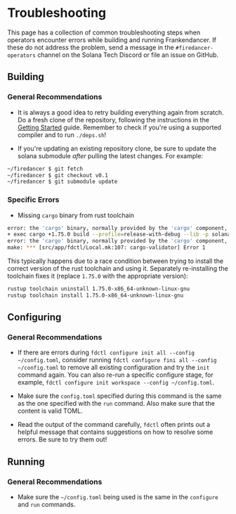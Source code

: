 # Troubleshooting

This page has a collection of common troubleshooting steps when operators
encounter errors while building and running Frankendancer. If these do
not address the problem, send a message in the `#firedancer-operators`
channel on the Solana Tech Discord or file an issue on GitHub.

## Building

### General Recommendations

* It is always a good idea to retry building everything again from scratch.
Do a fresh clone of the repository, following the instructions in the
[Getting Started](./getting-started.md#prerequisites) guide. Remember to
check if you're using a supported compiler and to run `./deps.sh`!

* If you're updating an existing repository clone, be sure to update
the solana submodule _after_ pulling the latest changes. For example:

```sh [bash]
~/firedancer $ git fetch
~/firedancer $ git checkout v0.1
~/firedancer $ git submodule update
```

### Specific Errors

* Missing `cargo` binary from rust toolchain

```sh [bash]
error: the 'cargo' binary, normally provided by the 'cargo' component, is not applicable to the '1.75.0-x86_64-unknown-linux-gnu' toolchain
+ exec cargo +1.75.0 build --profile=release-with-debug --lib -p solana-validator
error: the 'cargo' binary, normally provided by the 'cargo' component, is not applicable to the '1.75.0-x86_64-unknown-linux-gnu' toolchain
make: *** [src/app/fdctl/Local.mk:107: cargo-validator] Error 1
```

This typically happens due to a race condition between trying to install the
correct version of the rust toolchain and using it. Separately re-installing
the toolchain fixes it (replace `1.75.0` with the appropriate version):

```sh [bash]
rustup toolchain uninstall 1.75.0-x86_64-unknown-linux-gnu
rustup toolchain install 1.75.0-x86_64-unknown-linux-gnu
```

## Configuring

### General Recommendations

* If there are errors during `fdctl configure init all --config
~/config.toml`, consider running `fdctl configure fini all --config
~/config.toml` to remove all existing configuration and try the `init`
command again. You can also re-run a specific configure stage, for
example, `fdctl configure init workspace --config ~/config.toml`.

* Make sure the `config.toml` specified during this command is the
same as the one specified with the `run` command. Also make sure
that the content is valid TOML.

* Read the output of the command carefully, `fdctl` often prints out
a helpful message that contains suggestions on how to resolve some
errors. Be sure to try them out!

## Running

### General Recommendations

* Make sure the `~/config.toml` being used is the same in the `configure`
and `run` commands.
